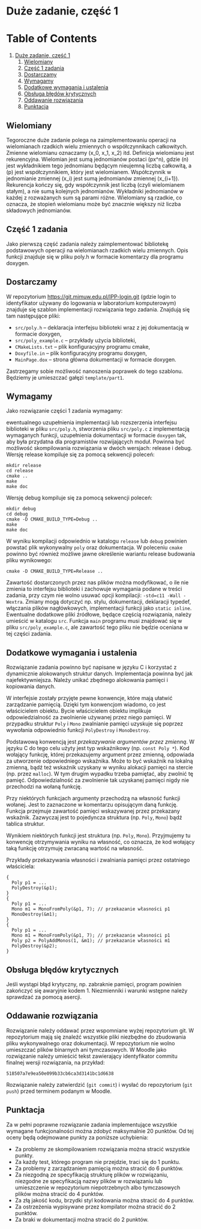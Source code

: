 

# Duże zadanie, część 1


# Table of Contents

1.  [Duże zadanie, część 1](#org71a9932)
    1.  [Wielomiany](#org4d32805)
    2.  [Część 1 zadania](#org9aba1c3)
    3.  [Dostarczamy](#orge3b72b8)
    4.  [Wymagamy](#orge1a646d)
    5.  [Dodatkowe wymagania i ustalenia](#orga855706)
    6.  [Obsługa błędów krytycznych](#org5609c65)
    7.  [Oddawanie rozwiązania](#org933483c)
    8.  [Punktacja](#orgc73c9c6)


<a id="org4d32805"></a>

## Wielomiany

Tegoroczne duże zadanie polega na zaimplementowaniu operacji na wielomianach rzadkich wielu
zmiennych o współczynnikach całkowitych. Zmienne wielomianu oznaczamy \(x_0, x_1, x_2\) itd.
Definicja wielomianu jest rekurencyjna. Wielomian jest sumą jednomianów postaci \(px^n\), gdzie \(n\)
jest wykładnikiem tego jednomianu będącym nieujemną liczbą całkowitą, a \(p\)
jest współczynnikiem, który jest wielomianem. Współczynnik w jednomianie zmiennej \(x_i\)
jest sumą jednomianów zmiennej \(x_{i+1}\).
Rekurencja kończy się, gdy współczynnik jest liczbą (czyli wielomianem stałym), a nie sumą
kolejnych jednomianów. Wykładniki jednomianów w każdej z rozważanych sum są parami
różne. Wielomiany są rzadkie, co oznacza, że stopień wielomianu może być znacznie większy niż
liczba składowych jednomianów.


<a id="org9aba1c3"></a>

## Część 1 zadania

Jako pierwszą część zadania należy zaimplementować bibliotekę podstawowych operacji na
wielomianach rzadkich wielu zmiennych. Opis funkcji znajduje się w pliku poly.h w formacie
komentarzy dla programu doxygen.


<a id="orge3b72b8"></a>

## Dostarczamy

W repozytorium <https://git.mimuw.edu.pl/IPP-login.git> (gdzie login to identyfikator używany do
logowania w laboratorium komputerowym) znajduje się szablon implementacji rozwiązania tego
zadania. Znajdują się tam następujące pliki:

-   `src/poly.h` – deklaracja interfejsu biblioteki wraz z jej dokumentacją w formacie doxygen,
-   `src/poly_example.c` – przykłady użycia biblioteki,
-   `CMakeLists.txt` – plik konfiguracyjny programu cmake,
-   `Doxyfile.in` – plik konfiguracyjny programu doxygen,
-   `MainPage.dox` – strona główna dokumentacji w formacie doxygen.

Zastrzegamy sobie możliwość nanoszenia poprawek do tego szablonu. Będziemy je umieszczać gałęzi
`template/part1`.


<a id="orge1a646d"></a>

## Wymagamy

Jako rozwiązanie części 1 zadania wymagamy:

ewentualnego uzupełnienia implementacji lub rozszerzenia interfejsu biblioteki w pliku
`src/poly.h`, stworzenia pliku `src/poly.c` z implementacją wymaganych funkcji, uzupełnienia
dokumentacji w formacie `doxygen` tak, aby była przydatna dla programistów rozwijających moduł.
Powinna być możliwość skompilowania rozwiązania w dwóch wersjach: release i debug. Wersję release
kompiluje się za pomocą sekwencji poleceń:

    mkdir release
    cd release
    cmake ..
    make
    make doc

Wersję debug kompiluje się za pomocą sekwencji poleceń:

    mkdir debug
    cd debug
    cmake -D CMAKE_BUILD_TYPE=Debug ..
    make
    make doc

W wyniku kompilacji odpowiednio w katalogu `release` lub `debug` powinien powstać plik wykonywalny
`poly` oraz dokumentacja. W poleceniu `cmake` powinno być również możliwe jawne określenie wariantu
release budowania pliku wynikowego:

    cmake -D CMAKE_BUILD_TYPE=Release ..

Zawartość dostarczonych przez nas plików można modyfikować, o ile nie zmienia to interfejsu
biblioteki i zachowuje wymagania podane w treści zadania, przy czym nie wolno usuwać opcji
kompilacji: `-std=c11 -Wall -Wextra`. Zmiany mogą dotyczyć np. stylu, dokumentacji, deklaracji
typedef, włączania plików nagłówkowych, implementacji funkcji jako `static inline`. Ewentualne
dodatkowe pliki źródłowe, będące częścią rozwiązania, należy umieścić w katalogu `src`. Funkcja
`main` programu musi znajdować się w pliku `src/poly_example.c`, ale zawartość tego pliku nie będzie
oceniana w tej części zadania.


<a id="orga855706"></a>

## Dodatkowe wymagania i ustalenia

Rozwiązanie zadania powinno być napisane w języku C i korzystać z dynamicznie alokowanych
struktur danych. Implementacja powinna być jak najefektywniejsza. Należy unikać zbędnego
alokowania pamięci i kopiowania danych.

W interfejsie zostały przyjęte pewne konwencje, które mają ułatwić zarządzanie pamięcią. Dzięki
tym konwencjom wiadomo, co jest właścicielem obiektu. Bycie właścicielem obiektu implikuje
odpowiedzialność za zwolnienie używanej przez niego pamięci. W przypadku struktur `Poly` i `Mono`
zwalnianie pamięci uzyskuje się poprzez wywołania odpowiednio funkcji `PolyDestroy` i `MonoDestroy`.

Podstawową konwencją jest *przekazywanie argumentów przez zmienną*. W języku C do tego celu użyty
jest typ wskaźnikowy (np. `const Poly *`). Kod wołający funkcję, której przekazujemy argument
przez zmienną, odpowiada za utworzenie odpowiedniego wskaźnika. Może to być wskaźnik na lokalną
zmienną, bądź też wskaźnik uzyskany w wyniku alokacji pamięci na stercie (np. przez `malloc`). W
tym drugim wypadku trzeba pamiętać, aby zwolnić tę pamięć. Odpowiedzialność za zwolnienie tak
uzyskanej pamięci nigdy nie przechodzi na wołaną funkcję.

Przy niektórych funkcjach argumenty przechodzą na własność funkcji wołanej. Jest to zaznaczone w
komentarzu opisującym daną funkcję. Funkcja przejmuje zawartość pamięci wskazywanej przez
przekazany wskaźnik. Zazwyczaj jest to pojedyncza struktura (np. `Poly`, `Mono`) bądź tablica
struktur.

Wynikiem niektórych funkcji jest struktura (np. `Poly`, `Mono`). Przyjmujemy tu konwencję
otrzymywania wyniku na własność, co oznacza, że kod wołający taką funkcję otrzymuję zwracaną
wartość na własność.

Przykłady przekazywania własności i zwalniania pamięci przez ostatniego właściciela:

    {
      Poly p1 = ...
      PolyDestroy(&p1);
    }
    {
      Poly p1 = ...
      Mono m1 = MonoFromPoly(&p1, 7); // przekazanie własności p1
      MonoDestroy(&m1);
    }
    {
      Poly p1 = ...
      Mono m1 = MonoFromPoly(&p1, 7); // przekazanie własności p1
      Poly p2 = PolyAddMonos(1, &m1); // przekazanie własności m1
      PolyDestroy(&p2);
    }


<a id="org5609c65"></a>

## Obsługa błędów krytycznych

Jeśli wystąpi błąd krytyczny, np. zabraknie pamięci, program powinien zakończyć się awaryjnie
kodem 1. Niezmienniki i warunki wstępne należy sprawdzać za pomocą asercji.


<a id="org933483c"></a>

## Oddawanie rozwiązania

Rozwiązanie należy oddawać przez wspomniane wyżej repozytorium git. W repozytorium mają się
znaleźć wszystkie pliki niezbędne do zbudowania pliku wykonywalnego oraz dokumentacji. W
repozytorium nie wolno umieszczać plików binarnych ani tymczasowych. W Moodle jako rozwiązanie
należy umieścić tekst zawierający identyfikator commitu finalnej wersji rozwiązania, na przykład:

`518507a7e9ea50e099b33cb6ca3d3141bc1d6638`

Rozwiązanie należy zatwierdzić (`git commit`) i wysłać do repozytorium (`git push`) przed
terminem podanym w Moodle.


<a id="orgc73c9c6"></a>

## Punktacja

Za w pełni poprawne rozwiązanie zadania implementujące wszystkie wymagane funkcjonalności można
zdobyć maksymalnie 20 punktów. Od tej oceny będą odejmowane punkty za poniższe uchybienia:

-   Za problemy ze skompilowaniem rozwiązania można stracić wszystkie punkty.
-   Za każdy test, którego program nie przejdzie, traci się do 1 punktu.
-   Za problemy z zarządzaniem pamięcią można stracić do 6 punktów.
-   Za niezgodną ze specyfikacją strukturę plików w rozwiązaniu, niezgodne ze specyfikacją nazwy
    plików w rozwiązaniu lub umieszczenie w repozytorium niepotrzebnych albo tymczasowych plików
    można stracić do 4 punktów.
-   Za złą jakość kodu, brzydki styl kodowania można stracić do 4 punktów.
-   Za ostrzeżenia wypisywane przez kompilator można stracić do 2 punktów.
-   Za braki w dokumentacji można stracić do 2 punktów.

